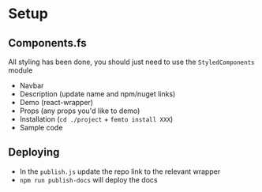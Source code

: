 # Setup

## Components.fs
All styling has been done, you should just need to use the `StyledComponents` module 

- Navbar
- Description (update name and npm/nuget links)
- Demo (react-wrapper)
- Props (any props you'd like to demo)
- Installation (`cd ./project` + `femto install XXX`)
- Sample code

## Deploying
- In the `publish.js` update the repo link to the relevant wrapper
- `npm run publish-docs` will deploy the docs